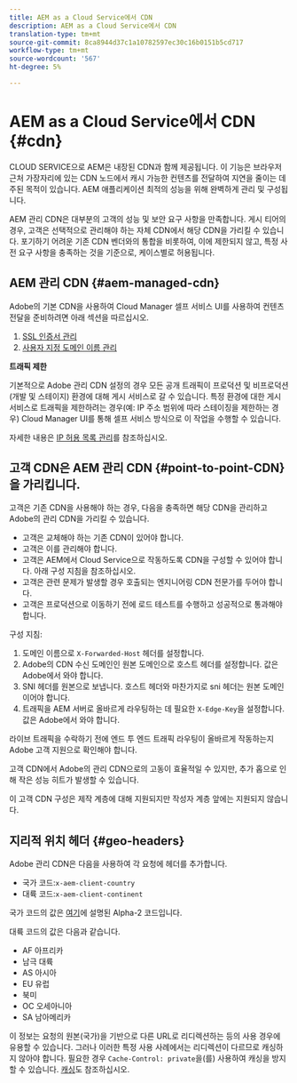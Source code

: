 ```yaml
---
title: AEM as a Cloud Service에서 CDN
description: AEM as a Cloud Service에서 CDN
translation-type: tm+mt
source-git-commit: 8ca8944d37c1a10782597ec30c16b0151b5cd717
workflow-type: tm+mt
source-wordcount: '567'
ht-degree: 5%

---
```



# AEM as a Cloud Service에서 CDN {#cdn}

CLOUD SERVICE으로 AEM은 내장된 CDN과 함께 제공됩니다. 이 기능은 브라우저 근처 가장자리에 있는 CDN 노드에서 캐시 가능한 컨텐츠를 전달하여 지연을 줄이는 데 주된 목적이 있습니다. AEM 애플리케이션 최적의 성능을 위해 완벽하게 관리 및 구성됩니다.

AEM 관리 CDN은 대부분의 고객의 성능 및 보안 요구 사항을 만족합니다. 게시 티어의 경우, 고객은 선택적으로 관리해야 하는 자체 CDN에서 해당 CDN을 가리킬 수 있습니다. 포기하기 어려운 기존 CDN 벤더와의 통합을 비롯하여, 이에 제한되지 않고, 특정 사전 요구 사항을 충족하는 것을 기준으로, 케이스별로 허용됩니다.

## AEM 관리 CDN {#aem-managed-cdn}

Adobe의 기본 CDN을 사용하여 Cloud Manager 셀프 서비스 UI를 사용하여 컨텐츠 전달을 준비하려면 아래 섹션을 따르십시오.

1. [SSL 인증서 관리](/help/implementing/cloud-manager/managing-ssl-certifications/introduction.md)
1. [사용자 지정 도메인 이름 관리](/help/implementing/cloud-manager/custom-domain-names/introduction.md)

**트래픽 제한**

기본적으로 Adobe 관리 CDN 설정의 경우 모든 공개 트래픽이 프로덕션 및 비프로덕션(개발 및 스테이지) 환경에 대해 게시 서비스로 갈 수 있습니다. 특정 환경에 대한 게시 서비스로 트래픽을 제한하려는 경우(예: IP 주소 범위에 따라 스테이징을 제한하는 경우) Cloud Manager UI를 통해 셀프 서비스 방식으로 이 작업을 수행할 수 있습니다.

자세한 내용은 [IP 허용 목록 관리](/help/implementing/cloud-manager/ip-allow-lists/introduction.md)를 참조하십시오.

## 고객 CDN은 AEM 관리 CDN {#point-to-point-CDN}을 가리킵니다.

고객은 기존 CDN을 사용해야 하는 경우, 다음을 충족하면 해당 CDN을 관리하고 Adobe의 관리 CDN을 가리킬 수 있습니다.

* 고객은 교체해야 하는 기존 CDN이 있어야 합니다.
* 고객은 이를 관리해야 합니다.
* 고객은 AEM에서 Cloud Service으로 작동하도록 CDN을 구성할 수 있어야 합니다. 아래 구성 지침을 참조하십시오.
* 고객은 관련 문제가 발생할 경우 호출되는 엔지니어링 CDN 전문가를 두어야 합니다.
* 고객은 프로덕션으로 이동하기 전에 로드 테스트를 수행하고 성공적으로 통과해야 합니다.

구성 지침:

1. 도메인 이름으로 `X-Forwarded-Host` 헤더를 설정합니다.
1. Adobe의 CDN 수신 도메인인 원본 도메인으로 호스트 헤더를 설정합니다. 값은 Adobe에서 와야 합니다.
1. SNI 헤더를 원본으로 보냅니다. 호스트 헤더와 마찬가지로 sni 헤더는 원본 도메인이어야 합니다.
1. 트래픽을 AEM 서버로 올바르게 라우팅하는 데 필요한 `X-Edge-Key`을 설정합니다. 값은 Adobe에서 와야 합니다.

라이브 트래픽을 수락하기 전에 엔드 투 엔드 트래픽 라우팅이 올바르게 작동하는지 Adobe 고객 지원으로 확인해야 합니다.

고객 CDN에서 Adobe의 관리 CDN으로의 고동이 효율적일 수 있지만, 추가 홉으로 인해 작은 성능 히트가 발생할 수 있습니다.

이 고객 CDN 구성은 제작 계층에 대해 지원되지만 작성자 계층 앞에는 지원되지 않습니다.

## 지리적 위치 헤더 {#geo-headers}

Adobe 관리 CDN은 다음을 사용하여 각 요청에 헤더를 추가합니다.

* 국가 코드:`x-aem-client-country`
* 대륙 코드:`x-aem-client-continent`

국가 코드의 값은 [여기](https://en.wikipedia.org/wiki/ISO_3166-1)에 설명된 Alpha-2 코드입니다.

대륙 코드의 값은 다음과 같습니다.

* AF 아프리카
* 남극 대륙
* AS 아시아
* EU 유럽
* 북미
* OC 오세아니아
* SA 남아메리카

이 정보는 요청의 원본(국가)을 기반으로 다른 URL로 리디렉션하는 등의 사용 경우에 유용할 수 있습니다. 그러나 이러한 특정 사용 사례에서는 리디렉션이 다르므로 캐싱하지 않아야 합니다. 필요한 경우 `Cache-Control: private`을(를) 사용하여 캐싱을 방지할 수 있습니다. [캐싱](/help/implementing/dispatcher/caching.md#html-text)도 참조하십시오.

